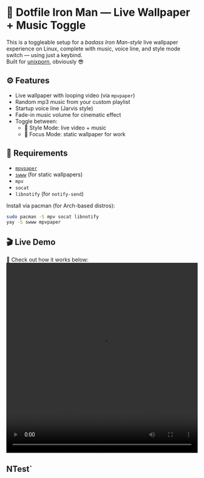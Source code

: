 # 🧠 Dotfile Iron Man — Live Wallpaper + Music Toggle

This is a toggleable setup for a *badass Iron Man-style* live wallpaper experience on Linux, complete with music, voice line, and style mode switch — using just a keybind.  
Built for [unixporn](https://www.reddit.com/r/unixporn), obviously 😎

## ⚙️ Features
- Live wallpaper with looping video (via `mpvpaper`)
- Random mp3 music from your custom playlist
- Startup voice line (Jarvis style)
- Fade-in music volume for cinematic effect
- Toggle between:
  - 🌌 Style Mode: live video + music
  - 🧘 Focus Mode: static wallpaper for work


## 🧾 Requirements
- [`mpvpaper`](https://github.com/Gibbtio/mpvpaper)
- [`swww`](https://github.com/LGFae/swww) (for static wallpapers)
- `mpv`
- `socat`
- `libnotify` (for `notify-send`)

Install via pacman (for Arch-based distros):

```bash
sudo pacman -S mpv socat libnotify
yay -S swww mpvpaper
```
## 🎬 Live Demo

🧪 Check out how it works below:
<video width="100%" height="500px" controls>
  <source src="https://my-static-site-yeshwanth.s3.us-east-1.amazonaws.com/demo.mp4" type="video/mp4">
  Your browser does not support the video tag.
</video>
## NTest`

